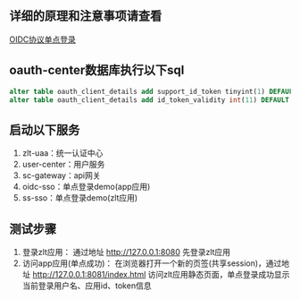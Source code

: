 ## **详细的原理和注意事项请查看**
[OIDC协议单点登录](https://www.kancloud.cn/zlt2000/microservices-platform/2278851)

## oauth-center数据库执行以下sql
```sql
alter table oauth_client_details add support_id_token tinyint(1) DEFAULT 1 COMMENT '是否支持id_token';
alter table oauth_client_details add id_token_validity int(11) DEFAULT 60 COMMENT 'id_token有效期';
```

## 启动以下服务

1. zlt-uaa：统一认证中心
2. user-center：用户服务
3. sc-gateway：api网关
4. oidc-sso：单点登录demo(app应用)
5. ss-sso：单点登录demo(zlt应用)



## 测试步骤

1. 登录zlt应用：
    通过地址 http://127.0.0.1:8080 先登录zlt应用
2. 访问app应用(单点成功)：
   在浏览器打开一个新的页签(共享session)，通过地址 http://127.0.0.1:8081/index.html 访问zlt应用静态页面，单点登录成功显示当前登录用户名、应用id、token信息